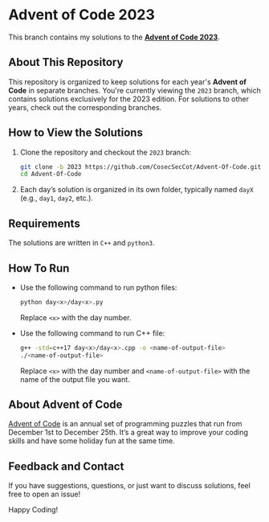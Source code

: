 # Advent of Code 2023

This branch contains my solutions to the **[Advent of Code 2023](https://adventofcode.com/2023)**.

## About This Repository

This repository is organized to keep solutions for each year's
**Advent of Code** in separate branches. You're currently viewing the
`2023` branch, which contains solutions exclusively for the 2023 edition.
For solutions to other years, check out the corresponding branches.

## How to View the Solutions

1. Clone the repository and checkout the `2023` branch:

   ```bash
   git clone -b 2023 https://github.com/CosecSecCot/Advent-Of-Code.git
   cd Advent-Of-Code
   ```

2. Each day’s solution is organized in its own folder, typically named `dayX`
(e.g., `day1`, `day2`, etc.).

## Requirements

The solutions are written in `C++` and `python3`.

## How To Run

- Use the following command to run python files:

  ```bash
  python day<x>/day<x>.py
  ```

  Replace `<x>` with the day number.

- Use the following command to run C++ file:

  ```bash
  g++ -std=c++17 day<x>/day<x>.cpp -o <name-of-output-file>
  ./<name-of-output-file>
  ```

  Replace `<x>` with the day number and `<name-of-output-file>` with the name of
  the output file you want.

## About Advent of Code

[Advent of Code](https://adventofcode.com/) is an annual set of programming
puzzles that run from December 1st to December 25th. It’s a great way to
improve your coding skills and have some holiday fun at the same time.

## Feedback and Contact

If you have suggestions, questions, or just want to discuss solutions, feel free
to open an issue!

Happy Coding!
